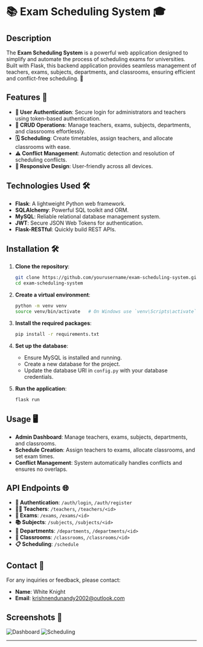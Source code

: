 # 📚 Exam Scheduling System 🎓

## Description
The **Exam Scheduling System** is a powerful web application designed to simplify and automate the process of scheduling exams for universities. Built with Flask, this backend application provides seamless management of teachers, exams, subjects, departments, and classrooms, ensuring efficient and conflict-free scheduling. 🌟

## Features 🚀
- **🔐 User Authentication**: Secure login for administrators and teachers using token-based authentication.
- **📝 CRUD Operations**: Manage teachers, exams, subjects, departments, and classrooms effortlessly.
- **🗓️ Scheduling**: Create timetables, assign teachers, and allocate classrooms with ease.
- **⚠️ Conflict Management**: Automatic detection and resolution of scheduling conflicts.
- **📱 Responsive Design**: User-friendly across all devices.

## Technologies Used 🛠️
- **Flask**: A lightweight Python web framework.
- **SQLAlchemy**: Powerful SQL toolkit and ORM.
- **MySQL**: Reliable relational database management system.
- **JWT**: Secure JSON Web Tokens  for authentication. 
- **Flask-RESTful**: Quickly build REST APIs.

## Installation 🛠️
1. **Clone the repository**:
   ```sh
   git clone https://github.com/yourusername/exam-scheduling-system.git
   cd exam-scheduling-system
   ```

2. **Create a virtual environment**:
   ```sh
   python -m venv venv
   source venv/bin/activate   # On Windows use `venv\Scripts\activate`
   ```

3. **Install the required packages**:
   ```sh
   pip install -r requirements.txt
   ```

4. **Set up the database**:
   - Ensure MySQL is installed and running.
   - Create a new database for the project.
   - Update the database URI in `config.py` with your database credentials.

5. **Run the application**:
   ```sh
   flask run
   ```

## Usage 🖥️
- **Admin Dashboard**: Manage teachers, exams, subjects, departments, and classrooms.
- **Schedule Creation**: Assign teachers to exams, allocate classrooms, and set exam times.
- **Conflict Management**: System automatically handles conflicts and ensures no overlaps.

## API Endpoints 🌐
- **🔑 Authentication**: `/auth/login`, `/auth/register`
- **👩‍🏫 Teachers**: `/teachers`, `/teachers/<id>`
- **📅 Exams**: `/exams`, `/exams/<id>`
- **📚 Subjects**: `/subjects`, `/subjects/<id>`
- **🏢 Departments**: `/departments`, `/departments/<id>`
- **🏫 Classrooms**: `/classrooms`, `/classrooms/<id>`
- **📋 Scheduling**: `/schedule`

## Contact 📧
For any inquiries or feedback, please contact:
- **Name**: White Knight
- **Email**: krishnendunandy2002@outlook.com

## Screenshots 📸
![Dashboard](screenshots/dashboard.png)
![Scheduling](screenshots/scheduling.png)

---
